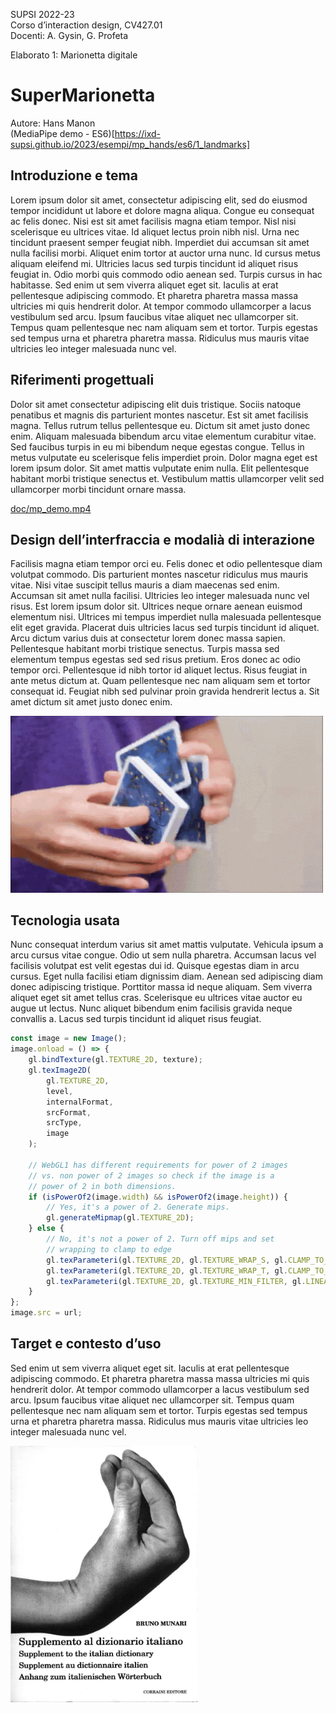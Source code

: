SUPSI 2022-23  
Corso d’interaction design, CV427.01  
Docenti: A. Gysin, G. Profeta  

Elaborato 1: Marionetta digitale 

# SuperMarionetta
Autore: Hans Manon   
(MediaPipe demo - ES6)[https://ixd-supsi.github.io/2023/esempi/mp_hands/es6/1_landmarks]


## Introduzione e tema
Lorem ipsum dolor sit amet, consectetur adipiscing elit, sed do eiusmod tempor incididunt ut labore et dolore magna aliqua. Congue eu consequat ac felis donec. Nisi est sit amet facilisis magna etiam tempor. Nisl nisi scelerisque eu ultrices vitae. Id aliquet lectus proin nibh nisl. Urna nec tincidunt praesent semper feugiat nibh. Imperdiet dui accumsan sit amet nulla facilisi morbi. Aliquet enim tortor at auctor urna nunc. Id cursus metus aliquam eleifend mi. Ultricies lacus sed turpis tincidunt id aliquet risus feugiat in. Odio morbi quis commodo odio aenean sed. Turpis cursus in hac habitasse. Sed enim ut sem viverra aliquet eget sit. Iaculis at erat pellentesque adipiscing commodo. Et pharetra pharetra massa massa ultricies mi quis hendrerit dolor. At tempor commodo ullamcorper a lacus vestibulum sed arcu. Ipsum faucibus vitae aliquet nec ullamcorper sit. Tempus quam pellentesque nec nam aliquam sem et tortor. Turpis egestas sed tempus urna et pharetra pharetra massa. Ridiculus mus mauris vitae ultricies leo integer malesuada nunc vel.


## Riferimenti progettuali 
Dolor sit amet consectetur adipiscing elit duis tristique. Sociis natoque penatibus et magnis dis parturient montes nascetur. Est sit amet facilisis magna. Tellus rutrum tellus pellentesque eu. Dictum sit amet justo donec enim. Aliquam malesuada bibendum arcu vitae elementum curabitur vitae. Sed faucibus turpis in eu mi bibendum neque egestas congue. Tellus in metus vulputate eu scelerisque felis imperdiet proin. Dolor magna eget est lorem ipsum dolor. Sit amet mattis vulputate enim nulla. Elit pellentesque habitant morbi tristique senectus et. Vestibulum mattis ullamcorper velit sed ullamcorper morbi tincidunt ornare massa.

[doc/mp_demo.mp4](Demo)  

## Design dell’interfraccia e modalià di interazione
Facilisis magna etiam tempor orci eu. Felis donec et odio pellentesque diam volutpat commodo. Dis parturient montes nascetur ridiculus mus mauris vitae. Nisi vitae suscipit tellus mauris a diam maecenas sed enim. Accumsan sit amet nulla facilisi. Ultricies leo integer malesuada nunc vel risus. Est lorem ipsum dolor sit. Ultrices neque ornare aenean euismod elementum nisi. Ultrices mi tempus imperdiet nulla malesuada pellentesque elit eget gravida. Placerat duis ultricies lacus sed turpis tincidunt id aliquet. Arcu dictum varius duis at consectetur lorem donec massa sapien. Pellentesque habitant morbi tristique senectus. Turpis massa sed elementum tempus egestas sed sed risus pretium. Eros donec ac odio tempor orci. Pellentesque id nibh tortor id aliquet lectus. Risus feugiat in ante metus dictum at. Quam pellentesque nec nam aliquam sem et tortor consequat id. Feugiat nibh sed pulvinar proin gravida hendrerit lectus a. Sit amet dictum sit amet justo donec enim.

[<img src="doc/cards.gif" width="500" alt="Magic trick">]()  


## Tecnologia usata
Nunc consequat interdum varius sit amet mattis vulputate. Vehicula ipsum a arcu cursus vitae congue. Odio ut sem nulla pharetra. Accumsan lacus vel facilisis volutpat est velit egestas dui id. Quisque egestas diam in arcu cursus. Eget nulla facilisi etiam dignissim diam. Aenean sed adipiscing diam donec adipiscing tristique. Porttitor massa id neque aliquam. Sem viverra aliquet eget sit amet tellus cras. Scelerisque eu ultrices vitae auctor eu augue ut lectus. Nunc aliquet bibendum enim facilisis gravida neque convallis a. Lacus sed turpis tincidunt id aliquet risus feugiat.


```JavaScript
const image = new Image();
image.onload = () => {
	gl.bindTexture(gl.TEXTURE_2D, texture);
	gl.texImage2D(
		gl.TEXTURE_2D,
		level,
		internalFormat,
		srcFormat,
		srcType,
		image
	);

	// WebGL1 has different requirements for power of 2 images
	// vs. non power of 2 images so check if the image is a
	// power of 2 in both dimensions.
	if (isPowerOf2(image.width) && isPowerOf2(image.height)) {
		// Yes, it's a power of 2. Generate mips.
		gl.generateMipmap(gl.TEXTURE_2D);
	} else {
		// No, it's not a power of 2. Turn off mips and set
		// wrapping to clamp to edge
		gl.texParameteri(gl.TEXTURE_2D, gl.TEXTURE_WRAP_S, gl.CLAMP_TO_EDGE);
		gl.texParameteri(gl.TEXTURE_2D, gl.TEXTURE_WRAP_T, gl.CLAMP_TO_EDGE);
		gl.texParameteri(gl.TEXTURE_2D, gl.TEXTURE_MIN_FILTER, gl.LINEAR);
	}
};
image.src = url;
```

## Target e contesto d’uso
Sed enim ut sem viverra aliquet eget sit. Iaculis at erat pellentesque adipiscing commodo. Et pharetra pharetra massa massa ultricies mi quis hendrerit dolor. At tempor commodo ullamcorper a lacus vestibulum sed arcu. Ipsum faucibus vitae aliquet nec ullamcorper sit. Tempus quam pellentesque nec nam aliquam sem et tortor. Turpis egestas sed tempus urna et pharetra pharetra massa. Ridiculus mus mauris vitae ultricies leo integer malesuada nunc vel.

[<img src="doc/munari.jpg" width="300" alt="Supplemento al dizionario italiano">]()  




